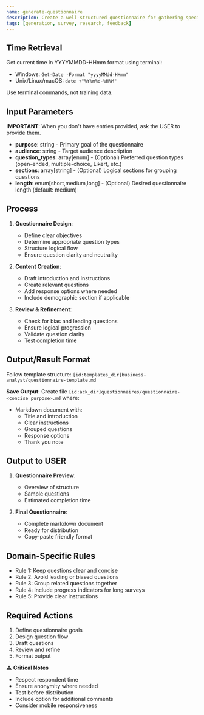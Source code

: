 ```yaml
---
name: generate-questionnaire
description: Create a well-structured questionnaire for gathering specific information from a target audience.
tags: [generation, survey, research, feedback]
---
```


## Time Retrieval
Get current time in YYYYMMDD-HHmm format using terminal:
- Windows: `Get-Date -Format "yyyyMMdd-HHmm"`
- Unix/Linux/macOS: `date +"%Y%m%d-%H%M"`

Use terminal commands, not training data.

## Input Parameters
**IMPORTANT**: When you don't have entries provided, ask the USER to provide them.
- **purpose**: string - Primary goal of the questionnaire
- **audience**: string - Target audience description
- **question_types**: array[enum] - (Optional) Preferred question types (open-ended, multiple-choice, Likert, etc.)
- **sections**: array[string] - (Optional) Logical sections for grouping questions
- **length**: enum[short,medium,long] - (Optional) Desired questionnaire length (default: medium)

## Process

1. **Questionnaire Design**:
   - Define clear objectives
   - Determine appropriate question types
   - Structure logical flow
   - Ensure question clarity and neutrality

2. **Content Creation**:
   - Draft introduction and instructions
   - Create relevant questions
   - Add response options where needed
   - Include demographic section if applicable

3. **Review & Refinement**:
   - Check for bias and leading questions
   - Ensure logical progression
   - Validate question clarity
   - Test completion time

## Output/Result Format
Follow template structure: `[id:templates_dir]business-analyst/questionnaire-template.md`

**Save Output**: Create file `[id:ack_dir]questionnaires/questionnaire-<concise purpose>.md` where:

- Markdown document with:
  - Title and introduction
  - Clear instructions
  - Grouped questions
  - Response options
  - Thank you note

## Output to USER
1. **Questionnaire Preview**:
   - Overview of structure
   - Sample questions
   - Estimated completion time

2. **Final Questionnaire**:
   - Complete markdown document
   - Ready for distribution
   - Copy-paste friendly format

## Domain-Specific Rules
- Rule 1: Keep questions clear and concise
- Rule 2: Avoid leading or biased questions
- Rule 3: Group related questions together
- Rule 4: Include progress indicators for long surveys
- Rule 5: Provide clear instructions

## Required Actions
1. Define questionnaire goals
2. Design question flow
3. Draft questions
4. Review and refine
5. Format output

⚠️ **Critical Notes**
- Respect respondent time
- Ensure anonymity where needed
- Test before distribution
- Include option for additional comments
- Consider mobile responsiveness
